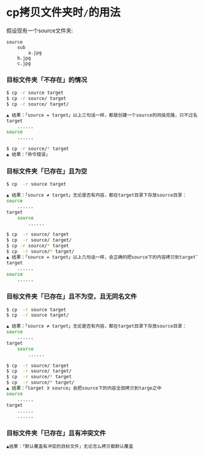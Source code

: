 # cp拷贝文件夹时`/`的用法
假设现有一个source文件夹:
```
source
    sub
        a.jpg
    b.jpg
    c.jpg
```


### 目标文件夹「不存在」的情况

```sh
$ cp -r source target
$ cp -r source/ target
$ cp -r source/ target/

▲ 结果：「source = target」以上三句话一样，都是创建一个source的同级克隆，只不过名字不同：
target
    ......
source
    ......

$ cp -r source/* target
▲ 结果：「命令错误」
```

### 目标文件夹「已存在」且为空

```sh
$ cp  -r source target

▲ 结果：「source ≠ target」无论是否有内容，都在target目录下存放source目录：
source
    ......
target
    source
        ......

$ cp  -r source/ target
$ cp  -r source/ target/
$ cp -r source/* target
$ cp  -r source/* target/
▲ 结果：「source = target」以上几句话一样，会正确的把source下的内容拷贝到target下
target
    ......
source
    ......
```

### 目标文件夹「已存在」且不为空，且无同名文件

```sh
$ cp  -r source target
$ cp  -r source target/

▲ 结果：「source ≠ target」无论是否有内容，都在target目录下存放source目录：
source
    ......
target
    source
        ......

$ cp  -r source/ target
$ cp  -r source/ target/
$ cp  -r source/* target
$ cp  -r source/* target/
▲ 结果：「target ∋ source」会把source下的内容全部拷贝到targe之中
source
    ......
target
    ......
    ......
```

### 目标文件夹「已存在」且有冲突文件

```sh
▲结果：「默认覆盖有冲突的目标文件」无论怎么拷贝都默认覆盖
```

